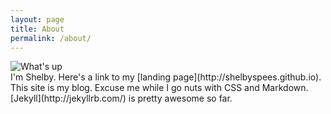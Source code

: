 ```yaml
---
layout: page
title: About
permalink: /about/
---
```


<img class="textWrapLeft" src="{{ site.url }}/assets/shelby.jpg" alt="What's up"/>
<br>
I'm Shelby. Here's a link to my [landing page](http://shelbyspees.github.io). This site is my blog. Excuse me while I go nuts with CSS and Markdown. [Jekyll](http://jekyllrb.com/) is pretty awesome so far.